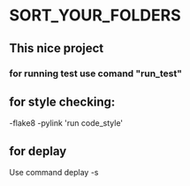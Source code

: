 # SORT_YOUR_FOLDERS
## This nice project
### for running test use comand "run_test"
## for style checking:
-flake8
-pylink
'run code_style'

## for deplay
Use command deplay -s<environment>